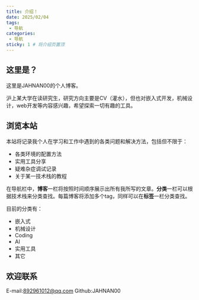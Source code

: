 ```yaml
---
title: 介绍！
date: 2025/02/04
tags:
 - 导航
categories:
 - 导航
sticky: 1 # 将介绍页置顶
---
```


## 这里是？

这里是JAHNAN00的个人博客。

沪上某大学在读研究生，研究方向主要是CV（灌水），但也对嵌入式开发，机械设计，web开发等内容感兴趣，希望探索一切有趣的工具。

## 浏览本站

本站将记录我个人在学习和工作中遇到的各类问题和解决方法，包括但不限于：
* 各类环境的配置方法
* 实用工具分享
* 疑难杂症调试记录
* 关于某一技术栈的教程

在导航栏中，**博客**一栏将按照时间顺序展示出所有我所写的文章。**分类**一栏可以根据技术栈来分类查找。每篇博客将添加多个tag，同样可以在**标签**一栏分类查找。

目前的分类有：

* 嵌入式
* 机械设计
* Coding
* AI
* 实用工具
* 其它

## 欢迎联系

E-mail:892961012@qq.com
Github:JAHNAN00
